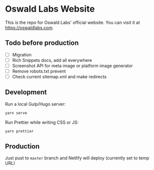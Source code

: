 # Oswald Labs Website

This is the repo for Oswald Labs' official website. You can visit it at https://oswaldlabs.com.

## Todo before production

- [ ] Migration
- [ ] Rich Snippets docs, add all everywhere
- [ ] Screenshot API for meta image or platform image generator
- [ ] Remove robots.txt prevent
- [ ] Check current sitemap.xml and make redirects

## Development

Run a local Gulp/Hugo server:

```bash
yarn serve
```

Run Prettier while writing CSS or JS:

```bash
yarn prettier
```

## Production

Just pust to `master` branch and Netlify will deploy (currently set to temp URL)
